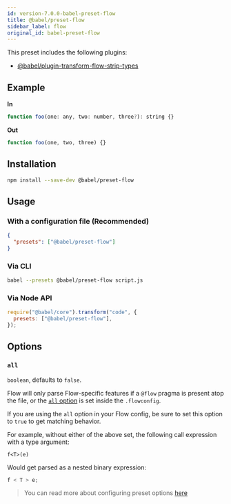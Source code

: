 ```yaml
---
id: version-7.0.0-babel-preset-flow
title: @babel/preset-flow
sidebar_label: flow
original_id: babel-preset-flow
---
```


This preset includes the following plugins:

- [@babel/plugin-transform-flow-strip-types](plugin-transform-flow-strip-types.md)

## Example

**In**

```javascript
function foo(one: any, two: number, three?): string {}
```

**Out**

```javascript
function foo(one, two, three) {}
```

## Installation

```sh
npm install --save-dev @babel/preset-flow
```

## Usage

### With a configuration file (Recommended)

```json
{
  "presets": ["@babel/preset-flow"]
}
```

### Via CLI

```sh
babel --presets @babel/preset-flow script.js
```

### Via Node API

```javascript
require("@babel/core").transform("code", {
  presets: ["@babel/preset-flow"],
});
```

## Options

### `all`

`boolean`, defaults to `false`.

Flow will only parse Flow-specific features if a `@flow` pragma is present atop the file, or the [`all` option](https://flow.org/en/docs/config/options/#toc-all-boolean) is
set inside the `.flowconfig`.

If you are using the `all` option in your Flow config, be sure to set this option to `true` to get matching behavior.

For example, without either of the above set, the following call expression with a type argument:

```
f<T>(e)
```

Would get parsed as a nested binary expression:

```javascript
f < T > e;
```

> You can read more about configuring preset options [here](https://babeljs.io/docs/en/presets#preset-options)
